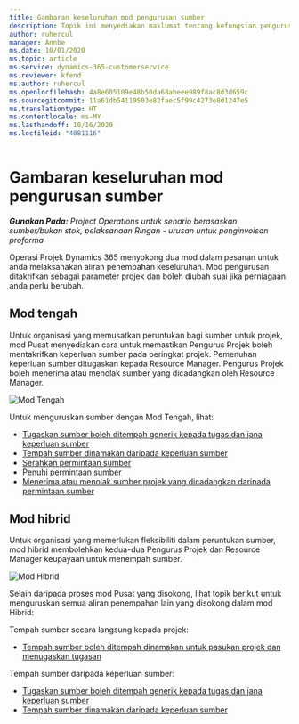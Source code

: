 ```yaml
---
title: Gambaran keseluruhan mod pengurusan sumber
description: Topik ini menyediakan maklumat tentang kefungsian pengurusan Sumber dalam Operasi Projek Dynamics 365.
author: ruhercul
manager: Annbe
ms.date: 10/01/2020
ms.topic: article
ms.service: dynamics-365-customerservice
ms.reviewer: kfend
ms.author: ruhercul
ms.openlocfilehash: 4a8e605109e48b50da68abeee989f8ac8d3d659c
ms.sourcegitcommit: 11a61db54119503e82faec5f99c4273e8d1247e5
ms.translationtype: HT
ms.contentlocale: ms-MY
ms.lasthandoff: 10/16/2020
ms.locfileid: "4081116"
---
```

# <a name="resource-management-modes-overview"></a>Gambaran keseluruhan mod pengurusan sumber

_**Gunakan Pada:** Project Operations untuk senario berasaskan sumber/bukan stok, pelaksanaan Ringan - urusan untuk penginvoisan proforma_


Operasi Projek Dynamics 365 menyokong dua mod dalam pesanan untuk anda melaksanakan aliran penempahan keseluruhan. Mod pengurusan ditakrifkan sebagai parameter projek dan boleh diubah suai jika perniagaan anda perlu berubah.    

## <a name="central-mode"></a>Mod tengah
Untuk organisasi yang memusatkan peruntukan bagi sumber untuk projek, mod Pusat menyediakan cara untuk memastikan Pengurus Projek boleh mentakrifkan keperluan sumber pada peringkat projek. Pemenuhan keperluan sumber ditugaskan kepada Resource Manager. Pengurus Projek boleh menerima atau menolak sumber yang dicadangkan oleh Resource Manager.

![Mod Tengah](./media/resource-management-central.png)

Untuk menguruskan sumber dengan Mod Tengah, lihat:

- [Tugaskan sumber boleh ditempah generik kepada tugas dan jana keperluan sumber](https://docs.microsoft.com/dynamics365/project-service/assign-generic-bookable-resource)
- [Tempah sumber dinamakan daripada keperluan sumber](https://docs.microsoft.com/dynamics365/project-service/book-named-resource)
- [Serahkan permintaan sumber](https://docs.microsoft.com/dynamics365/project-service/submit-resource-request)
- [Penuhi permintaan sumber](https://docs.microsoft.com/dynamics365/project-service/resource-management-fulfill-requests)
- [Menerima atau menolak sumber projek yang dicadangkan daripada permintaan sumber](https://docs.microsoft.com/dynamics365/project-service/accept-reject-proposed-resource)

## <a name="hybrid-mode"></a>Mod hibrid
Untuk organisasi yang memerlukan fleksibiliti dalam peruntukan sumber, mod hibrid membolehkan kedua-dua Pengurus Projek dan Resource Manager keupayaan untuk menempah sumber.

![Mod Hibrid](./media/resource-management-hybrid.png)

Selain daripada proses mod Pusat yang disokong, lihat topik berikut untuk menguruskan semua aliran penempahan lain yang disokong dalam mod Hibrid:

Tempah sumber secara langsung kepada projek:
- [Tempah sumber boleh ditempah dinamakan untuk pasukan projek dan menugaskan tugasan](https://docs.microsoft.com/dynamics365/project-service/assign-named-bookable-resource)

Tempah sumber daripada keperluan sumber:
- [Tugaskan sumber boleh ditempah generik kepada tugas dan jana keperluan sumber](https://docs.microsoft.com/dynamics365/project-service/assign-generic-bookable-resource)
- [Tempah sumber dinamakan daripada keperluan sumber](https://docs.microsoft.com/dynamics365/project-service/book-named-resource)
